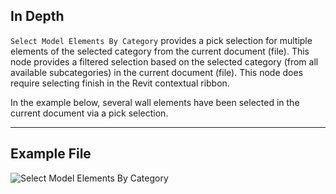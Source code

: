 ## In Depth
`Select Model Elements By Category` provides a pick selection for multiple elements of the selected category from the current document (file). This node provides a filtered selection based on the selected category (from all available subcategories) in the current document (file). This node does require selecting finish in the Revit contextual ribbon.

In the example below, several wall elements have been selected in the current document via a pick selection.
___
## Example File

![Select Model Elements By Category](./Dynamo.ComboNodes.DSModelElementsByCategorySelection_img.jpg)
